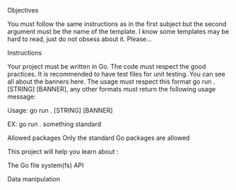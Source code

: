 Objectives

You must follow the same instructions as in the first subject but the second argument must be the name of the template. I know some templates may be hard to read, just do not obsess about it. Please...

Instructions

Your project must be written in Go.
The code must respect the good practices.
It is recommended to have test files for unit testing.
You can see all about the banners here.
The usage must respect this format go run . [STRING] [BANNER], any other formats must return the following usage message:

Usage: go run . [STRING] [BANNER]

EX: go run . something standard

Allowed packages
Only the standard Go packages are allowed

This project will help you learn about :

The Go file system(fs) API

Data manipulation
